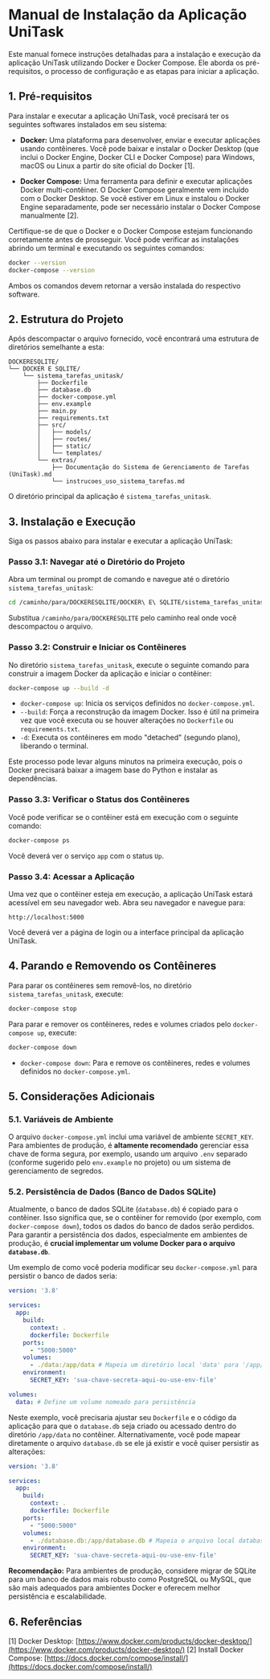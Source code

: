 # Manual de Instalação da Aplicação UniTask

Este manual fornece instruções detalhadas para a instalação e execução da aplicação UniTask utilizando Docker e Docker Compose. Ele aborda os pré-requisitos, o processo de configuração e as etapas para iniciar a aplicação.

## 1. Pré-requisitos

Para instalar e executar a aplicação UniTask, você precisará ter os seguintes softwares instalados em seu sistema:

*   **Docker:** Uma plataforma para desenvolver, enviar e executar aplicações usando contêineres. Você pode baixar e instalar o Docker Desktop (que inclui o Docker Engine, Docker CLI e Docker Compose) para Windows, macOS ou Linux a partir do site oficial do Docker [1].

*   **Docker Compose:** Uma ferramenta para definir e executar aplicações Docker multi-contêiner. O Docker Compose geralmente vem incluído com o Docker Desktop. Se você estiver em Linux e instalou o Docker Engine separadamente, pode ser necessário instalar o Docker Compose manualmente [2].

Certifique-se de que o Docker e o Docker Compose estejam funcionando corretamente antes de prosseguir. Você pode verificar as instalações abrindo um terminal e executando os seguintes comandos:

```bash
docker --version
docker-compose --version
```

Ambos os comandos devem retornar a versão instalada do respectivo software.

## 2. Estrutura do Projeto

Após descompactar o arquivo fornecido, você encontrará uma estrutura de diretórios semelhante a esta:

```
DOCKERESQLITE/
└── DOCKER E SQLITE/
    └── sistema_tarefas_unitask/
        ├── Dockerfile
        ├── database.db
        ├── docker-compose.yml
        ├── env.example
        ├── main.py
        ├── requirements.txt
        ├── src/
        │   ├── models/
        │   ├── routes/
        │   ├── static/
        │   └── templates/
        └── extras/
            ├── Documentação do Sistema de Gerenciamento de Tarefas (UniTask).md
            └── instrucoes_uso_sistema_tarefas.md
```

O diretório principal da aplicação é `sistema_tarefas_unitask`.

## 3. Instalação e Execução

Siga os passos abaixo para instalar e executar a aplicação UniTask:

### Passo 3.1: Navegar até o Diretório do Projeto

Abra um terminal ou prompt de comando e navegue até o diretório `sistema_tarefas_unitask`:

```bash
cd /caminho/para/DOCKERESQLITE/DOCKER\ E\ SQLITE/sistema_tarefas_unitask
```

Substitua `/caminho/para/DOCKERESQLITE` pelo caminho real onde você descompactou o arquivo.

### Passo 3.2: Construir e Iniciar os Contêineres

No diretório `sistema_tarefas_unitask`, execute o seguinte comando para construir a imagem Docker da aplicação e iniciar o contêiner:

```bash
docker-compose up --build -d
```

*   `docker-compose up`: Inicia os serviços definidos no `docker-compose.yml`.
*   `--build`: Força a reconstrução da imagem Docker. Isso é útil na primeira vez que você executa ou se houver alterações no `Dockerfile` ou `requirements.txt`.
*   `-d`: Executa os contêineres em modo "detached" (segundo plano), liberando o terminal.

Este processo pode levar alguns minutos na primeira execução, pois o Docker precisará baixar a imagem base do Python e instalar as dependências.

### Passo 3.3: Verificar o Status dos Contêineres

Você pode verificar se o contêiner está em execução com o seguinte comando:

```bash
docker-compose ps
```

Você deverá ver o serviço `app` com o status `Up`.

### Passo 3.4: Acessar a Aplicação

Uma vez que o contêiner esteja em execução, a aplicação UniTask estará acessível em seu navegador web. Abra seu navegador e navegue para:

```
http://localhost:5000
```

Você deverá ver a página de login ou a interface principal da aplicação UniTask.

## 4. Parando e Removendo os Contêineres

Para parar os contêineres sem removê-los, no diretório `sistema_tarefas_unitask`, execute:

```bash
docker-compose stop
```

Para parar e remover os contêineres, redes e volumes criados pelo `docker-compose up`, execute:

```bash
docker-compose down
```

*   `docker-compose down`: Para e remove os contêineres, redes e volumes definidos no `docker-compose.yml`.

## 5. Considerações Adicionais

### 5.1. Variáveis de Ambiente

O arquivo `docker-compose.yml` inclui uma variável de ambiente `SECRET_KEY`. Para ambientes de produção, é **altamente recomendado** gerenciar essa chave de forma segura, por exemplo, usando um arquivo `.env` separado (conforme sugerido pelo `env.example` no projeto) ou um sistema de gerenciamento de segredos.

### 5.2. Persistência de Dados (Banco de Dados SQLite)

Atualmente, o banco de dados SQLite (`database.db`) é copiado para o contêiner. Isso significa que, se o contêiner for removido (por exemplo, com `docker-compose down`), todos os dados do banco de dados serão perdidos. Para garantir a persistência dos dados, especialmente em ambientes de produção, é **crucial implementar um volume Docker para o arquivo `database.db`**.

Um exemplo de como você poderia modificar seu `docker-compose.yml` para persistir o banco de dados seria:

```yaml
version: '3.8'

services:
  app:
    build:
      context: .
      dockerfile: Dockerfile
    ports:
      - "5000:5000"
    volumes:
      - ./data:/app/data # Mapeia um diretório local 'data' para '/app/data' no contêiner
    environment:
      SECRET_KEY: 'sua-chave-secreta-aqui-ou-use-env-file'

volumes:
  data: # Define um volume nomeado para persistência
```

Neste exemplo, você precisaria ajustar seu `Dockerfile` e o código da aplicação para que o `database.db` seja criado ou acessado dentro do diretório `/app/data` no contêiner. Alternativamente, você pode mapear diretamente o arquivo `database.db` se ele já existir e você quiser persistir as alterações:

```yaml
version: '3.8'

services:
  app:
    build:
      context: .
      dockerfile: Dockerfile
    ports:
      - "5000:5000"
    volumes:
      - ./database.db:/app/database.db # Mapeia o arquivo local database.db para o contêiner
    environment:
      SECRET_KEY: 'sua-chave-secreta-aqui-ou-use-env-file'
```

**Recomendação:** Para ambientes de produção, considere migrar de SQLite para um banco de dados mais robusto como PostgreSQL ou MySQL, que são mais adequados para ambientes Docker e oferecem melhor persistência e escalabilidade.

## 6. Referências

[1] Docker Desktop: [https://www.docker.com/products/docker-desktop/](https://www.docker.com/products/docker-desktop/)
[2] Install Docker Compose: [https://docs.docker.com/compose/install/](https://docs.docker.com/compose/install/)


